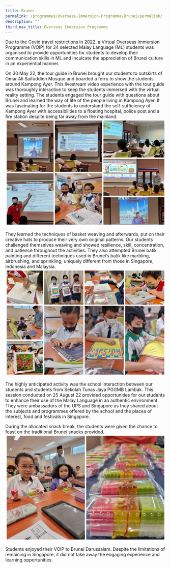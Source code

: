 ```yaml
---
title: Brunei
permalink: /programmes/Overseas-Immersion-Programme/Brunei/permalink/
description: ""
third_nav_title: Overseas Immersion Programme
---
```

Due to the Covid travel restrictions in 2022, a Virtual Overseas Immersion Programme (VOIP) for 34 selected Malay Language (ML) students was organised to provide opportunities for students to develop their communication skills in ML and inculcate the appreciation of Brunei culture in an experiential manner.

On 30 May 22, the tour guide in Brunei brought our students to outskirts of Omar Ali Saifuddien Mosque and boarded a ferry to show the students around Kampong Ayer. This livestream video experience with the tour guide was thoroughly interactive to keep the students immersed with the virtual reality setting. The students engaged the tour guide with questions about Brunei and learned the way of life of the people living in Kampong Ayer. It was fascinating for the students to understand the self-sufficiency of Kampong Ayer with accessibilities to a floating hospital, police post and a fire station despite being far away from the mainland.
![](/images/Programmes/2022/2022%20VOIP%20Brunei-1.jpg)

They learned the techniques of basket weaving and afterwards, put on their creative hats to produce their very own original patterns. Our students challenged themselves weaving and showed resilience, skill, concentration, and patience throughout the activities. They also attempted Brunei batik painting and different techniques used in Brunei’s batik like marbling, airbrushing, and sprinkling, uniquely different from those in Singapore, Indonesia and Malaysia.
![](/images/Programmes/2022/2022%20VOIP%20Brunei-2.jpg)

The highly anticipated activity was the school interaction between our students and students from Sekolah Tunas Jaya PGGMB Lambak. This session conducted on 25 August 22 provided opportunities for our students to enhance their use of the Malay Language in an authentic environment.  They were ambassadors of the UPS and Singapore as they shared about the subjects and programmes offered by the school and the places of interest, food and festivals in Singapore.

During the allocated snack break, the students were given the chance to feast on the traditional Brunei snacks provided.
![](/images/Programmes/2022/2022%20VOIP%20Brunei-3.jpg)

Students enjoyed their VOIP to Brunei Darussalam. Despite the limitations of remaining in Singapore, it did not take away the engaging experience and learning opportunities.